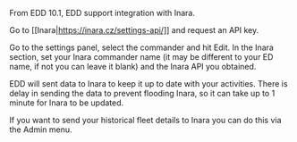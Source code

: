 From EDD 10.1, EDD support integration with Inara.

Go to [[Inara|https://inara.cz/settings-api/]] and request an API key. 

Go to the settings panel, select the commander and hit Edit.  In the Inara section, set your Inara commander name (it may be different to your ED name, if not you can leave it blank) and the Inara API you obtained.

EDD will sent data to Inara to keep it up to date with your activities.  There is delay in sending the data to prevent flooding Inara, so it can take up to 1 minute for Inara to be updated.

If you want to send your historical fleet details to Inara you can do this via the Admin menu.